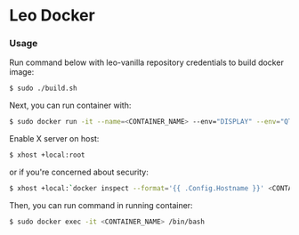 # Leo Docker #


### Usage ###

Run command below with leo-vanilla repository credentials to build docker image:
```bash
$ sudo ./build.sh 
```

Next, you can run container with:
```bash
$ sudo docker run -it --name=<CONTAINER_NAME> --env="DISPLAY" --env="QT_X11_NO_MITSHM=1" --volume="/tmp/.X11-unix:/tmp/.X11-unix:rw" marsyard_leo:latest
```

Enable X server on host:
```sh
$ xhost +local:root
```

or if you're concerned about security:
```sh
$ xhost +local:`docker inspect --format='{{ .Config.Hostname }}' <CONTAINER_NAME>`
```

Then, you can run command in running container:
```sh
$ sudo docker exec -it <CONTAINER_NAME> /bin/bash
```
